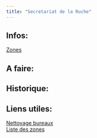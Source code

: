 ```yaml
---
title: "Secretariat de la Ruche"
---
```


 ## Infos:
[Zones](notes/zones/Zones.md)
## A faire: 

## Historique:

## Liens utiles:
[Nettoyage bureaux](notes/zones/BureauxRuche.md)\
[Liste des zones](notes/zones/Zones.md)

